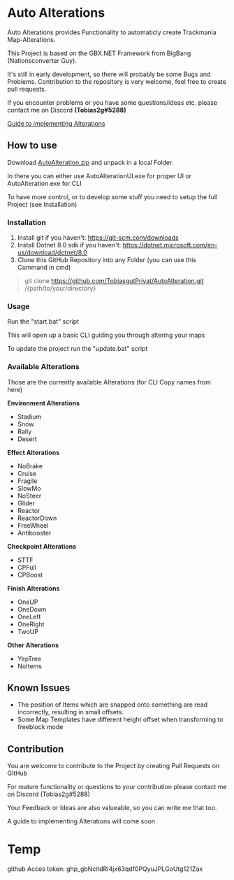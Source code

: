 # Auto Alterations
Auto Alterations provides Functionality to automaticly create Trackmania Map-Alterations.

This Project is based on the GBX.NET Framework from BigBang (Nationsconverter Guy).

It's still in early development, so there will probably be some Bugs and Problems. Contribution to the repository is very welcome, feel free to create pull requests.

If you encounter problems or you have some questions/ideas etc. please contact me on Discord <strong>(Tobias2g#5288)</strong>

[Guide to implementing Alterations](https://docs.google.com/document/d/1h8qPXhsJ8d_mmbTFmXU-r2CUU0RKPhpXaWtdgJrJLeM/edit?usp=sharing)
## How to use
Download [AutoAlteration.zip](https://1drv.ms/u/c/bf971998d3da6c52/EXVZ6v4tErxPhovHlDeiXYcB3csKGUuD40zuxP0gXosc8g?e=hlYO8E) and unpack in a local Folder.

In there you can either use AutoAlterationUI.exe for proper UI or AutoAlteration.exe for CLI

To have more control, or to develop some stuff you need to setup the full Project (see Installation)

### Installation
1. Install git if you haven't: https://git-scm.com/downloads
2. Install Dotnet 8.0 sdk if you haven't: https://dotnet.microsoft.com/en-us/download/dotnet/8.0
3. Clone this GitHub Repository into any Folder (you can use this Command in cmd)
> git clone https://github.com/TobiasgutPrivat/AutoAlteration.git /{path/to/your/directory}

<!--
There can be an issue with nuget source.
In that case make sure you have correct package source using:
> dotnet nuget add source https://api.nuget.org/v3/index.json
-->

### Usage
Run the "start.bat" script

This will open up a basic CLI guiding you through altering your maps

To update the project run the "update.bat" script

### Available Alterations
Those are the currently available Alterations (for CLI Copy names from here)

<strong>Environment Alterations</strong>
- Stadium
- Snow
- Rally
- Desert

<strong>Effect Alterations</strong>
- NoBrake
- Cruise
- Fragile
- SlowMo
- NoSteer
- Glider
- Reactor
- ReactorDown
- FreeWheel
- Antibooster

<strong>Checkpoint Alterations</strong>
- STTF
- CPFull
- CPBoost

<strong>Finish Alterations</strong>
- OneUP
- OneDown
- OneLeft
- OneRight
- TwoUP

<strong>Other Alterations</strong>
- YepTree
- NoItems

## Known Issues
- The position of Items which are snapped onto something are read incorrectly, resulting in small offsets.
- Some Map Templates have different height offset when transforming to freeblock mode

## Contribution
You are welcome to contribute to the Project by creating Pull Requests on GitHub

For mature functionality or questions to your contribution please contact me on Discord (Tobias2g#5288)

Your Feedback or Ideas are also valueable, so you can write me that too.

A guide to implementing Alterations will come soon

# Temp
github Acces token: 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
